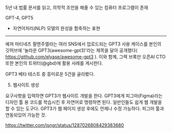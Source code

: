 5년 내 법률 문서를 읽고, 의학적 조언을 해줄 수 있는 컴퓨터 프로그램이 존재

GPT-4, GPT5
- 자연어처리(NLP) 모델의 완성을 함축하는 표현


---
예져 마티네즈 팔렌주엘라는 여러 SNS에서 업로드되는 GPT3 사용 케이스를 본인의 깃허브에 '놀라운 GPT3(awesome-gpt3)'라는 제목을 달아 공개했다( https://github.com/elyase/awesome-gpt3 ). 이와 함께, 그렉 브록만 오픈AI CTO 또한 본인의 트위터(@gbd)에 활용 사례를 게시한다.

GPT3 베타 테스트 중 흥미로운 5건을 골라봤다. 


5. 웹사이트 생성

요구사항을 입력하면 GPT3가 웹사이트 개발을 한다. GPT3에게 피그마(Figma)라는 디자인 툴 용 코드를 학습시킨 후 자연어로 명령하면 된다. 일반인들도 쉽게 웹 개발을 할 수 있는 도구다. GPT3가 웹 페이지 생성 후에도 언제나 수정 가능하다. 피그마 툴과 연동되있어 가능한 것.

https://twitter.com/jsngr/status/1287026808429383680
